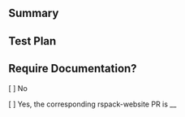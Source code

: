 <!--
  Thank you for submitting a pull request!

  We appreciate the time and effort you have invested in making these changes. Please ensure that you provide enough information to allow others to review your pull request.

  Upon submission, your pull request will be automatically assigned with reviewers.

  If you want to learn more about contributing to this project, please visit: https://github.com/web-infra-dev/rspack/blob/main/CONTRIBUTING.md.
-->

## Summary

<!-- Can you explain the reasoning behind implementing this change? What problem or issue does this pull request resolve? -->

<!-- It would be helpful if you could provide any relevant context, such as GitHub issues or related discussions. -->

## Test Plan

<!-- Can you please describe how you tested the changes you made to the code? -->

## Require Documentation?

[ ] No

<!-- Does this PR require documentation? -->

[ ] Yes, the corresponding rspack-website PR is \_\_
